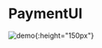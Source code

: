 # PaymentUI
![demo](https://user-images.githubusercontent.com/22488438/75080080-89cbff80-54d0-11ea-8313-87e287160f48.gif){:height="150px"}
